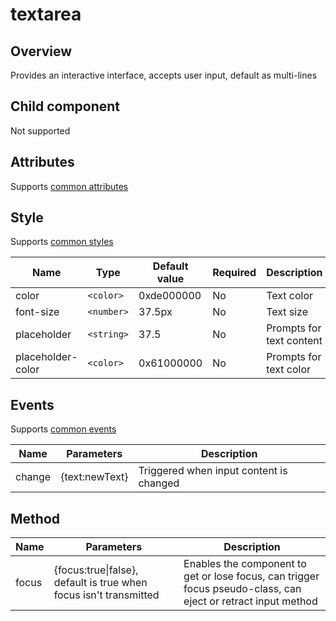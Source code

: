 # textarea

## Overview

Provides an interactive interface, accepts user input, default as multi-lines

## Child component

Not supported

## Attributes

Supports [common attributes](common-attributes.md)

## Style

Supports [common styles](common-styles.md)

| Name              | Type       | Default value | Required | Description              |
| ----------------- | ---------- | ------------- | -------- | ------------------------ |
| color             | `<color>`  | 0xde000000    | No       | Text color               |
| font-size         | `<number>` | 37.5px        | No       | Text size                |
| placeholder       | `<string>` | 37.5          | No       | Prompts for text content |
| placeholder-color | `<color>`  | 0x61000000    | No       | Prompts for text color   |

## Events

Supports [common events](common-events.md)

| Name   | Parameters     | Description                             |
| ------ | -------------- | --------------------------------------- |
| change | {text:newText} | Triggered when input content is changed |

## Method

| Name  | Parameters                               | Description                              |
| ----- | ---------------------------------------- | ---------------------------------------- |
| focus | {focus:true&#124;false}, default is true when focus isn't transmitted | Enables the component to get or lose focus, can trigger focus pseudo-class, can eject or retract input method |

